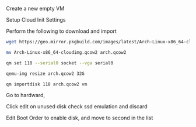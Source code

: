 Create a new empty VM

Setup Cloud Init Settings

Perform the following to download and import
```bash
wget https://geo.mirror.pkgbuild.com/images/latest/Arch-Linux-x86_64-cloudimg.qcow2
```

```bash
mv Arch-Linux-x86_64-cloudimg.qcow2 arch.qcow2
```

```bash
qm set 118 --serial0 socket --vga serial0
```

```bash
qemu-img resize arch.qcow2 32G
```

```bash
qm importdisk 118 arch.qcow2 vm
```

Go to hardward,

Click edit on unused disk
check ssd emulation and discard

Edit Boot Order to enable disk, and move to second in the list